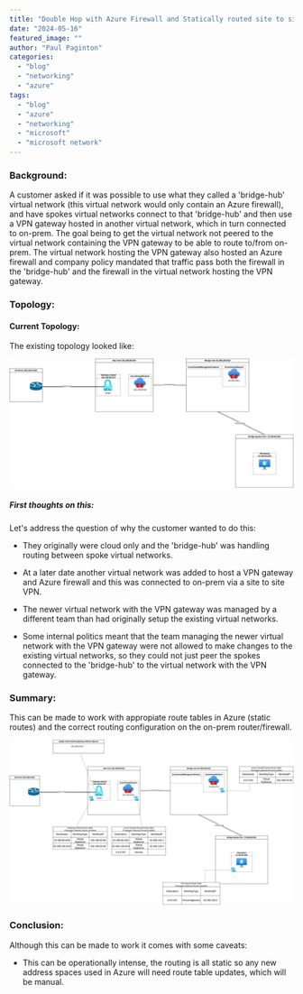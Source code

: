 ```yaml
---
title: "Double Hop with Azure Firewall and Statically routed site to site VPN"
date: "2024-05-16"
featured_image: ""
author: "Paul Paginton"
categories: 
  - "blog"
  - "networking"
  - "azure"
tags: 
  - "blog"
  - "azure"
  - "networking"
  - "microsoft"
  - "microsoft network"
---
```


### Background:

A customer asked if it was possible to use what they called a 'bridge-hub' virtual network (this virtual network would only contain an Azure firewall), and have spokes virtual networks connect to that 'bridge-hub' and then use a VPN gateway hosted in another virtual network, which in turn connected to on-prem.  The goal being to get the virtual network not peered to the virtual network containing the VPN gateway to be able to route to/from on-prem.  The virtual network hosting the VPN gateway also hosted an Azure firewall and company policy mandated that traffic pass both the firewall in the 'bridge-hub' and the firewall in the virtual network hosting the VPN gateway.

### Topology:

#### Current Topology:
The existing topology looked like:

![A picture showing the existing Azure virtual network topology, shows a hub vnet with a VPN gateway and firewall and a 'bridge-hub' virtual which as spoke virtual network peered to it](/assets/images/s2s-double-fw-hop-init.drawio.png?w=1024)

##### First thoughts on this:
Let's address the question of why the customer wanted to do this:

- They originally were cloud only and the 'bridge-hub' was handling routing between spoke virtual networks.
  
- At a later date another virtual network was added to host a VPN gateway and Azure firewall and this was connected to on-prem via a site to site VPN.
  
- The newer virtual network with the VPN gateway was managed by a different team than had originally setup the existing virtual networks.

- Some internal politics meant that the team managing the newer virtual network with the VPN gateway were not allowed to make changes to the existing virtual networks, so they could not just peer the spokes connected to the 'bridge-hub' to the virtual network with the VPN gateway.



### Summary:
This can be made to work with appropiate route tables in Azure (static routes) and the correct routing configuration on the on-prem router/firewall.  

![A picture showing the existing Azure virtual network topology, shows a hub vnet with a VPN gateway and firewall and a 'bridge-hub' virtual which as spoke virtual network peered to it. Same as the previous picture, but this time includes details on the route table configuration needed to make this work](/assets/images/s2s-double-fw-hop.drawio.png?w=1024)

### Conclusion:

Although this can be made to work it comes with some caveats:

- This can be operationally intense, the routing is all static so any new address spaces used in Azure will need route table updates, which will be manual.